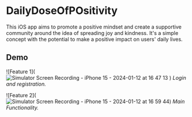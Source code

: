 # DailyDoseOfPOsitivity
This iOS app aims to promote a positive mindset and create a supportive community around the idea of spreading joy and kindness. It's a simple concept with the potential to make a positive impact on users' daily lives.
## Demo
![Feature 1](![Simulator Screen Recording - iPhone 15 - 2024-01-12 at 16 47 13](https://github.com/viachaslauhryniuk/DailyDoseOfPOsitivity/assets/43450673/d4e8a28d-2179-4611-865e-af8244e1ef8a)
)
*Login and registration.*

![Feature 2](![Simulator Screen Recording - iPhone 15 - 2024-01-12 at 16 59 44](https://github.com/viachaslauhryniuk/DailyDoseOfPOsitivity/assets/43450673/9e1bc353-a40a-45ae-a33d-8f03b535fa66))
*Main Functionality.*
